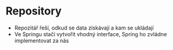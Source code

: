 # Repository

- Repozitář řeší, odkud se data získávají a kam se ukládají
- Ve Springu stačí vytvořit vhodný interface, Spring ho zvládne implementovat za nás